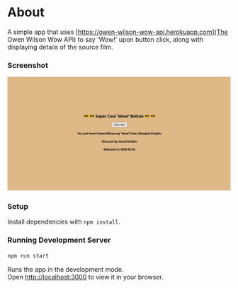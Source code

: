 # About

A simple app that uses [https://owen-wilson-wow-api.herokuapp.com](The Owen Wilson Wow API) to say 'Wow!' upon button click, along with displaying details of the source film.

### Screenshot

!["Screenshot of main page"](https://github.com/Yiusifer/owen-wilson-wow/blob/main/public/wow_page.png?raw=true)

### Setup

Install dependencies with `npm install`.

### Running Development Server

```sh
npm run start
```

Runs the app in the development mode.\
Open [http://localhost:3000](http://localhost:3000) to view it in your browser.


